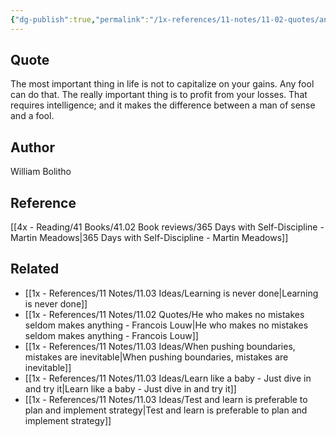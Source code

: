 ```yaml
---
{"dg-publish":true,"permalink":"/1x-references/11-notes/11-02-quotes/any-fool-can-capitalize-on-gains-the-important-thing-is-to-profit-from-your-losses-william-bolitho/","title":"Any fool can capitalize on gains. The important thing is to profit from your losses - William Bolitho","created":"2024-02-18T16:34:56.179+03:00","updated":"2024-02-18T16:36:59.895+03:00"}
---
```



## Quote
The most important thing in life is not to capitalize on your gains. Any fool can do that. The really important thing is to profit from your losses. That requires intelligence; and it makes the difference between a man of sense and a fool.

## Author
William Bolitho

## Reference
[[4x - Reading/41 Books/41.02 Book reviews/365 Days with Self-Discipline - Martin Meadows\|365 Days with Self-Discipline - Martin Meadows]]

## Related
- [[1x - References/11 Notes/11.03 Ideas/Learning is never done\|Learning is never done]]
- [[1x - References/11 Notes/11.02 Quotes/He who makes no mistakes seldom makes anything - Francois Louw\|He who makes no mistakes seldom makes anything - Francois Louw]]
- [[1x - References/11 Notes/11.03 Ideas/When pushing boundaries, mistakes are inevitable\|When pushing boundaries, mistakes are inevitable]]
- [[1x - References/11 Notes/11.03 Ideas/Learn like a baby - Just dive in and try it\|Learn like a baby - Just dive in and try it]]
- [[1x - References/11 Notes/11.03 Ideas/Test and learn is preferable to plan and implement strategy\|Test and learn is preferable to plan and implement strategy]]